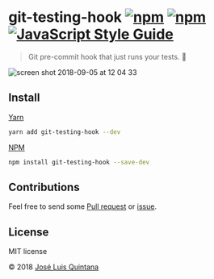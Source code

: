 # git-testing-hook [![npm](https://img.shields.io/npm/v/git-testing-hook.svg)](https://www.npmjs.com/package/git-testing-hook) [![npm](https://img.shields.io/npm/dt/git-testing-hook.svg)](https://www.npmjs.com/package/git-testing-hook) [![JavaScript Style Guide](https://img.shields.io/badge/code_style-standard-brightgreen.svg)](https://standardjs.com)

> Git pre-commit hook that just runs your tests. :green_apple:

![screen shot 2018-09-05 at 12 04 33](https://user-images.githubusercontent.com/1700322/45086645-f3e9bc80-b103-11e8-9f7a-7e8d4bdd9c8e.png)

## Install

[Yarn](https://github.com/yarnpkg/)

```sh
yarn add git-testing-hook --dev
```

[NPM](https://www.npmjs.com/)

```sh
npm install git-testing-hook --save-dev
```

## Contributions

Feel free to send some [Pull request](https://github.com/joseluisq/git-testing-hook/pulls) or [issue](https://github.com/joseluisq/git-testing-hook/issues).

## License
MIT license

© 2018 [José Luis Quintana](http://git.io/joseluisq)
